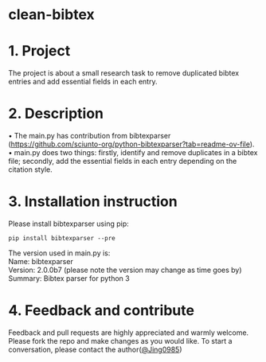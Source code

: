# clean-bibtex
# 1. Project
The project is about a small research task to remove duplicated bibtex entries and add essential fields in each entry.
# 2. Description
• The main.py has contribution from bibtexparser (https://github.com/sciunto-org/python-bibtexparser?tab=readme-ov-file).<br />
• main.py does two things: firstly, identify and remove duplicates in a bibtex file; secondly, add the essential fields in each entry depending on the citation style. 
# 3. Installation instruction
Please install bibtexparser using pip:
```
pip install bibtexparser --pre

```
The version used in main.py is:<br />
Name: bibtexparser<br />
Version: 2.0.0b7 (please note the version may change as time goes by)<br />
Summary: Bibtex parser for python 3<br />
# 4. Feedback and contribute
Feedback and pull requests are highly appreciated and warmly welcome. Please fork the repo and make changes as you would like. To start a conversation, please contact the author([@Jing0985](https://github.com/Jing0985))
